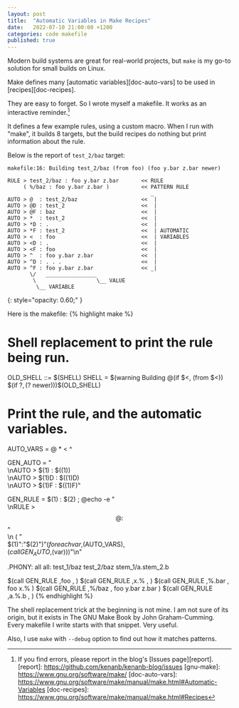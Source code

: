 ```yaml
---
layout: post
title:  "Automatic Variables in Make Recipes"
date:   2022-07-10 21:00:00 +1200
categories: code makefile
published: true
---
```


Modern build systems are great for real-world projects, but `make` is my go-to solution for small builds on Linux.

Make defines many [automatic variables][doc-auto-vars] to be used in [recipes][doc-recipes].

They are easy to forget. So I wrote myself a makefile. It works as an interactive reminder.[^1]

It defines a few example rules, using a custom macro. When I run with "make", it builds 8 targets, but the build recipes do nothing but print information about the rule.

Below is the report of `test_2/baz` target:

```
makefile:16: Building test_2/baz (from foo) (foo y.bar z.bar newer)

RULE > test_2/baz : foo y.bar z.bar       << RULE
     ( %/baz : foo y.bar z.bar )          << PATTERN RULE
                                             _
AUTO > @  : test_2/baz                    <<  |
AUTO > @D : test_2                        <<  |
AUTO > @F : baz                           <<  |
AUTO > *  : test_2                        <<  |
AUTO > *D : .                             <<  |
AUTO > *F : test_2                        <<  | AUTOMATIC
AUTO > <  : foo                           <<  | VARIABLES
AUTO > <D : .                             <<  |
AUTO > <F : foo                           <<  |
AUTO > ^  : foo y.bar z.bar               <<  |
AUTO > ^D : . . .                         <<  |
AUTO > ^F : foo y.bar z.bar               << _|
       \/   ________________
        \                   \__ VALUE
         \__ VARIABLE
```
{: style="opacity: 0.60;" }

Here is the makefile:
{% highlight make %}
# Shell replacement to print the rule being run.
OLD_SHELL ::= $(SHELL)
SHELL = $(warning Building $@$(if $<, (from $<))\
	$(if $?, ($? newer)))$(OLD_SHELL)

# Print the rule, and the automatic variables.
AUTO_VARS = @ * < ^

GEN_AUTO = "\
	\nAUTO > $(1)  : $$($(1))\
	\nAUTO > $(1)D : $$($(1)D)\
	\nAUTO > $(1)F : $$($(1)F)"

GEN_RULE = $(1) : $(2) ; @echo -e "\
	\nRULE > $$@ : $$^\
	\n     ( "\
	$(1)":"$(2)")"$(foreach var,$(AUTO_VARS),\
	$(call GEN_AUTO,$(var)))"\n"

.PHONY: all
all: test_1/baz test_2/baz stem_1/a.stem_2.b

$(call GEN_RULE ,foo   , )
$(call GEN_RULE ,x.%   , )
$(call GEN_RULE ,%.bar , foo x.% )
$(call GEN_RULE ,%/baz , foo y.bar z.bar )
$(call GEN_RULE ,a.%.b , )
{% endhighlight %}

The shell replacement trick at the beginning is not mine.
I am not sure of its origin, but it exists in The GNU Make Book by John Graham-Cumming.
Every makefile I write starts with that snippet. Very useful.

Also, I use `make` with `--debug` option to find out how it matches patterns.

[^1]: If you find errors, please report in the blog's [Issues page][report].
[report]: https://github.com/kenanb/kenanb-blog/issues
[gnu-make]: https://www.gnu.org/software/make/
[doc-auto-vars]: https://www.gnu.org/software/make/manual/make.html#Automatic-Variables
[doc-recipes]: https://www.gnu.org/software/make/manual/make.html#Recipes
